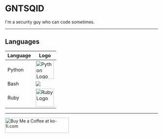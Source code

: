 # GNTSQID
I'm a security guy who can code sometimes.

---

## Languages
| Language | Logo |
|----------|------|
| Python   | <img src="https://s3.dualstack.us-east-2.amazonaws.com/pythondotorg-assets/media/community/logos/python-logo-only.png" width="60" height="60" alt="Python Logo" /> |
| Bash     | <img src="https://github.com/odb/official-bash-logo/blob/master/assets/Logos/Icons/PNG/48x48.png" /> |
| Ruby     | <img src="https://www.ruby-lang.org/images/header-ruby-logo.png" width="60" height="60" alt="Ruby Logo" /> |


---
<a href="https://ko-fi.com/gntsqid" target="_blank" rel="noopener noreferrer">
  <img src="https://cdn.ko-fi.com/cdn/kofi3.png?v=3" height="50" width="210" alt="Buy Me a Coffee at ko-fi.com" />
</a>
